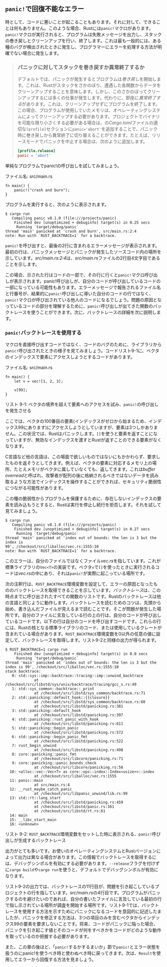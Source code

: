 ## `panic!`で回復不能なエラー

時として、コードに悪いことが起こることもあります。それに対して、できることは何もありません。このような場合、Rustには`panic!`マクロがあります。`panic!`マクロが実行されると、プログラムは失敗メッセージを出力し、スタックの巻き戻しとクリーンアップを行い、終了します。これは最も一般的には、ある種のバグが検出されたときに発生し、プログラマーにエラーを処理する方法が明確でない場合に発生します。

> ### パニックに対してスタックを巻き戻すか異常終了するか
>
> デフォルトでは、パニックが発生するとプログラムは*巻き戻し*を開始します。これは、Rustがスタックをさかのぼり、遭遇した各関数からデータをクリーンアップすることを意味します。しかし、このさかのぼってクリーンアップするには多くの仕事が発生します。代わりに、即座に*異常終了する*があります。これは、クリーンアップせずにプログラムを終了します。この場合、プログラムが使用していたメモリは、オペレーティングシステムによってクリーンアップする必要があります。プロジェクトでバイナリを可能な限り小さくする必要がある場合は、の*Cargo.toml*ファイルの適切な`[profile]`セクションに`panic='abort'`を追加することで、パニック時に巻き戻しから異常終了に切り替えることができます。たとえば、リリースモードでパニックを中止する場合は、次のように追加します。
> 
> ```toml
> [profile.release]
> panic = 'abort'
> ```

単純なプログラムでpanic!の呼び出しを試してみましょう。

<span class="filename">ファイル名: src/main.rs</span>

```rust,should_panic,panics
fn main() {
    panic!("crash and burn");
}
```

プログラムを実行すると、次のように表示されます。

```text
$ cargo run
   Compiling panic v0.1.0 (file:///projects/panic)
    Finished dev [unoptimized + debuginfo] target(s) in 0.25 secs
     Running `target/debug/panic`
thread 'main' panicked at 'crash and burn', src/main.rs:2:4
note: Run with `RUST_BACKTRACE=1` for a backtrace.
```

`panic!`を呼び出すと、最後の2行に含まれるエラーメッセージが表示されます。最初の行は、パニックメッセージとパニックが発生したソースコード内の場所を示しています。*src/main.rs:2:4*は、*src/main.rs*ファイルの2行目4文字目であることを示します。

この場合、示された行はコードの一部で、その行に行くと`panic!`マクロ呼び出しが表示されます。panic!呼び出しが、自分のコードが呼び出しているコードの一部になっている可能性もあります。エラーメッセージで報告されるファイル名と行番号が、結果的に`panic!`呼び出しに導いた自分のコードの行ではなく、`panic!`マクロが呼び出されている他人のコードになるでしょう。問題の原因となっているコードの部分を理解するために、`panic!`呼び出しが出てきた関数のバックトレースを使うことができます。次に、バックトレースの詳細を次に説明します。

### `panic!`バックトレースを使用する

マクロを直接呼び出すコードではなく、コードのバグのために、ライブラリから`panic!`呼び出されたときの様子を見てみましょう。コードリスト9-1に、ベクタのインデックスで要素にアクセスしようとするコードがあります。

<span class="filename">ファイル名: src/main.rs</span>

```rust,should_panic,panics
fn main() {
    let v = vec![1, 2, 3];

    v[99];
}
```

<span class="caption">リスト 9-1: ベクタの境界を超えて要素へのアクセスを試み、`panic!`の呼び出しを発生させる</span>

ここでは、ベクタの100番目の要素(インデックスがゼロから始まるため、インデックス99にあります)にアクセスしようとしていますが、要素は3つしかありません。この状況では、Rustはパニックします。`[]`を使うと要素を返すことになっていますが、無効なインデックスを渡すとRustが返すことのできる要素がなくなります。

C言語など他の言語は、この場面で欲しいものではないにもかかわらず、要求したものを返そうとしてきます。例えば、ベクタの要素に対応するメモリ上の場所、たとえメモリがベクタに属していなくても、返してきます。これは*buffer overread*と呼ばれ、攻撃者が配列の後に格納されるべきではないデータを読み取るような方法でインデックスを操作することができれば、セキュリティ脆弱性につながる可能性があります。

この種の脆弱性からプログラムを保護するために、存在しないインデックスの要素を読み込もうとすると、Rustは実行を停止し続行を拒否します。それを試して見てみましょう。

```text
$ cargo run
   Compiling panic v0.1.0 (file:///projects/panic)
    Finished dev [unoptimized + debuginfo] target(s) in 0.27 secs
     Running `target/debug/panic`
thread 'main' panicked at 'index out of bounds: the len is 3 but the index is
99', /checkout/src/liballoc/vec.rs:1555:10
note: Run with `RUST_BACKTRACE=1` for a backtrace.
```

このエラーは、自分のファイルではなくファイル*vec.rs*を指しています。これが標準ライブラリの`Vec<T>`の実装です。ベクタ`v`で`[]`を使ったときに実行されるコードは*vec.rs*の中にあり、それは`panic!`が実際に起こっている場所です。

次の注釈行は、`RUST_BACKTRACE`環境変数を設定して、エラーの原因となったもののバックトレースを取得できることを示しています。*バックトレース*は、この時点までに呼び出されたすべての関数のリストです。Rustのバックトレースは他の言語と同じように動作します。バックトレースを読むためのコツは、先頭から始め、書き込んだファイルが見えるまで読むことです。そこが問題が発生した場所です。自分のファイルに言及している行の上の行は、自分のコードが呼び出しているコードです。以下の行は自分のコードを呼び出すコードです。これらの行には、Rustの核となる標準ライブラリのコード、または使用しているクレートが含まれている場合があります。`RUST_BACKTRACE`環境変数を0以外の任意の値に設定して、バックトレースを取得します。リスト9-2と同様の出力が得られます。

```text
$ RUST_BACKTRACE=1 cargo run
    Finished dev [unoptimized + debuginfo] target(s) in 0.0 secs
     Running `target/debug/panic`
thread 'main' panicked at 'index out of bounds: the len is 3 but the index is 99', /checkout/src/liballoc/vec.rs:1555:10
stack backtrace:
   0: std::sys::imp::backtrace::tracing::imp::unwind_backtrace
             at /checkout/src/libstd/sys/unix/backtrace/tracing/gcc_s.rs:49
   1: std::sys_common::backtrace::_print
             at /checkout/src/libstd/sys_common/backtrace.rs:71
   2: std::panicking::default_hook::{{closure}}
             at /checkout/src/libstd/sys_common/backtrace.rs:60
             at /checkout/src/libstd/panicking.rs:381
   3: std::panicking::default_hook
             at /checkout/src/libstd/panicking.rs:397
   4: std::panicking::rust_panic_with_hook
             at /checkout/src/libstd/panicking.rs:611
   5: std::panicking::begin_panic
             at /checkout/src/libstd/panicking.rs:572
   6: std::panicking::begin_panic_fmt
             at /checkout/src/libstd/panicking.rs:522
   7: rust_begin_unwind
             at /checkout/src/libstd/panicking.rs:498
   8: core::panicking::panic_fmt
             at /checkout/src/libcore/panicking.rs:71
   9: core::panicking::panic_bounds_check
             at /checkout/src/libcore/panicking.rs:58
  10: <alloc::vec::Vec<T> as core::ops::index::Index<usize>>::index
             at /checkout/src/liballoc/vec.rs:1555
  11: panic::main
             at src/main.rs:4
  12: __rust_maybe_catch_panic
             at /checkout/src/libpanic_unwind/lib.rs:99
  13: std::rt::lang_start
             at /checkout/src/libstd/panicking.rs:459
             at /checkout/src/libstd/panic.rs:361
             at /checkout/src/libstd/rt.rs:61
  14: main
  15: __libc_start_main
  16: <unknown>
```

<span class="caption">リスト 9-2: `RUST_BACKTRACE`環境変数をセットした時に表示される、`panic!`呼び出しが生成するバックトレース</span>

出力がとても多いです。お使いのオペレーティングシステムとRustバージョンによって出力は異なる場合があります。この情報でバックトレースを取得するには、デバッグシンボルを有効にする必要があります。`--release`フラグを付けずに`cargo build`や`cargo run`を使うと、デフォルトでデバッグシンボルが有効になります。

リスト9-2の出力では、バックトレースの11行目が、問題を引き起こしているプロジェクトの行を指しています。*src/main.rs*の4行目です。プログラムがパニックするのを避けたいのであれば、自分の書いたファイルに言及している最初の行で指し示されている場所が調査を開始する場所です。リスト9-1では、バックトレースを使用する方法を示すためにパニックになるコードを意図的に記述したましたが、パニックを修正する方法は、3つの項目のみを含むベクタからインデックス99の要素を要求しないことです。将来、コードがパニックに陥った場合、パニックを引き起こす値とそのコードが何をすべきかをコードがどのような動作を取っているのか把握する必要があります。

また、この章の後ほど、「`panic!`するかするまいか」節で`panic!`とエラー状態を扱うのにpanic!を使うべき時と使わぬべき時に戻ってきます。次は、`Result`を使用してエラーから回復する方法を見ましょう。

